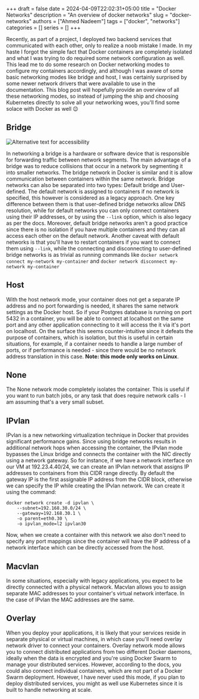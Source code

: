 +++ 
draft = false
date = 2024-04-09T22:02:31+05:00
title = "Docker Networks"
description = "An overview of docker networks"
slug = "docker-networks"
authors = ["Ahmed Nadeem"]
tags = ["docker", "networks"]
categories = []
series = []
+++

Recently, as part of a project, I deployed two backend services that communicated with each other, only to realize a noob mistake I made. In my haste I forgot the simple fact that Docker containers are completely isolated and what I was trying to do required some network configuration as well. This lead me to do some research on Docker networking modes to configure my containers accordingly, and although I was aware of some basic networking modes like bridge and host, I was certainly surprised by some newer network drivers that were available to use in the documentation. This blog post will hopefully provide an overview of all these networking modes, so instead of jumping the ship and choosing Kubernetes directly to solve all your networking woes, you'll find some solace with Docker as well :wink:

## Bridge

![Alternative text for accessibility](/images/avatar.jpeg)

In networking a bridge is a hardware or software device that is responsible for forwarding traffic between network segments. The main advantage of a bridge was to reduce collisions that occur in a network by segmenting it into smaller networks. The bridge network in Docker is similar and it is allow communication between containers within the same network. Bridge networks can also be separated into two types: Default bridge and User-defined. The default network is assigned to containers if no network is specified, this however is considered as a legacy approach. One key difference between them is that user-defined bridge networks allow DNS resolution, while for default networks you can only connect containers using their IP addresses, or by using the ```--link``` option, which is also legacy as per the docs. Moreover, default bridge networks aren't a good practice since there is no isolation if you have multiple containers and they can all access each other on the default network. Another caveat with default networks is that you'll have to restart containers if you want to connect them using ```--link```, while the connecting and disconnecting to user-defined bridge networks is as trivial as running commands like ```docker network connect my-network my-container``` and ```docker network disconnect my-network my-container```

## Host

With the host network mode, your container does not get a separate IP address and no port forwarding is needed, it shares the same network settings as the Docker host. So if your Postgres database is running on port 5432 in a container, you will be able to connect at localhost on the same port and any other application connecting to it will access the it via it's port on localhost. On the surface this seems counter-intuitive since it defeats the purpose of containers, which is isolation, but this is useful in certain situations, for example, if a container needs to handle a large number of ports, or if performance is needed - since there would be no network address translation in this case. **Note: this mode only works on Linux**.

## None

The None network mode completely isolates the container. This is useful if you want to run batch jobs, or any task that does require network calls - I am assuming that's a very small subset.

## IPvlan

IPvlan is a new networking virtualization technique in Docker that provides significant performance gains. Since using bridge networks results in additional network hops when accessing the container, the IPvlan mode bypasses the Linux bridge and connects the container with the NIC directly using a network gateway. So for instance, if we have a network interface on our VM at 192.23.4.40/24, we can create an IPvlan network that assigns IP addresses to containers from this CIDR range directly. By default the gateway IP is the first assignable IP address from the CIDR block, otherwise we can specify the IP while creating the IPvlan network. We can create it using the command:

```
docker network create -d ipvlan \
    --subnet=192.168.30.0/24 \
    --gateway=192.168.30.1 \
    -o parent=eth0.30 \
    -o ipvlan_mode=l2 ipvlan30
```

Now, when we create a container with this network we also don't need to specify any port mappings since the container will have the IP address of a network interface which can be directly accessed from the host.

## Macvlan

In some situations, especially with legacy applications, you expect to be directly connected with a physical network. Macvlan allows you to assign separate MAC addresses to your container's virtual network interface. In the case of IPvlan the MAC addresses are the same.

## Overlay

When you deploy your applications, it is likely that your services reside in separate physical or virtual machines, in which case you'll need overlay network driver to connect your containers. Overlay network mode allows you to connect distributed applications from two different Docker daemons, ideally when the data is encrypted and you're using Docker Swarm to manage your distributed services. However, according to the docs, you could also connect individual containers, which are not part of a Docker Swarm deployment. However, I have never used this mode, if you plan to deploy distributed services, you might as well use Kubernetes since it is built to handle networking at scale.